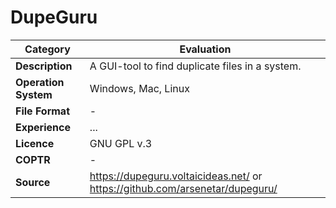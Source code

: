 # DupeGuru

| Category | Evaluation |
| --- | --- |
| **Description**  | A GUI-tool to find duplicate files in a system. |
| **Operation System**  | Windows, Mac, Linux  |
| **File Format** | - |
| **Experience** | ... |
| **Licence** | GNU GPL v.3 |
| **COPTR** | - |
| **Source** | https://dupeguru.voltaicideas.net/ or https://github.com/arsenetar/dupeguru/ |

